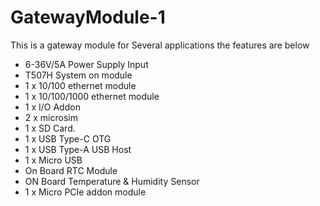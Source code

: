 # GatewayModule-1
This is a gateway module for Several applications the features are below
* 6-36V/5A Power Supply Input 
* T507H System on module
* 1 x 10/100 ethernet module
* 1 x 10/100/1000 ethernet module
* 1 x I/O Addon
* 2 x microsim
* 1 x SD Card.
* 1 x USB Type-C OTG
* 1 x USB Type-A USB Host
* 1 x Micro USB
* On Board RTC Module
* ON Board Temperature & Humidity Sensor
* 1 x Micro PCIe addon module
